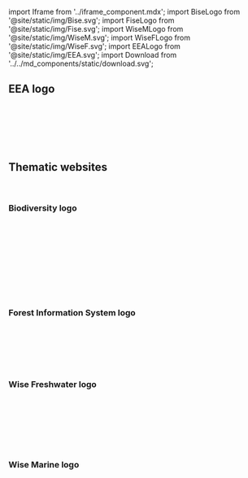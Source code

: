 import Iframe from '../iframe_component.mdx';
import BiseLogo from '@site/static/img/Bise.svg';
import FiseLogo from '@site/static/img/Fise.svg';
import WiseMLogo from '@site/static/img/WiseM.svg';
import WiseFLogo from '@site/static/img/WiseF.svg';
import EEALogo from '@site/static/img/EEA.svg';
import Download from '../../md_components/static/download.svg';

## EEA logo

<br/>

<EEALogo className="thematicLogosBig" /> 

<br/> 

[<Download/>](/img/EEA.zip)

<br/><br/>

## Thematic websites
<br/> 

### Biodiversity logo

<br/><br/><br/>

<BiseLogo className="thematicLogos" /> 

<br/>

[<Download/>](/img/Bise.zip)

<br/><br/><br/>

### Forest Information System logo

<FiseLogo className="thematicLogos" />

<br/>

[<Download/>](/img/Fise.zip)

<br/><br/><br/>

### Wise Freshwater logo
<br/>

<WiseFLogo className="thematicLogos" />

<br/>

[<Download/>](/img/WiseF.zip)

<br/><br/><br/>

### Wise Marine logo
<br/>

<WiseMLogo className="thematicLogos" />

<br/>

[<Download/>](/img/WiseM.zip)

<br/>